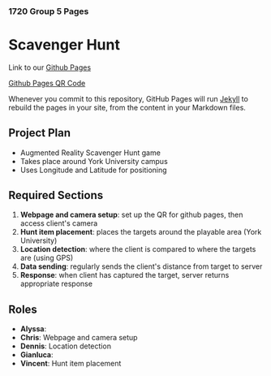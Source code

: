 ### 1720 Group 5 Pages
# Scavenger Hunt

Link to our [Github Pages](https://robots-make-art-too.github.io/Group5-_______/)

[Github Pages QR Code](https://raw.githubusercontent.com/robots-make-art-too/Group5-_______/gh-pages/QR_Code.png)

Whenever you commit to this repository, GitHub Pages will run [Jekyll](https://jekyllrb.com/) to rebuild the pages in your site, from the content in your Markdown files.

## Project Plan
- Augmented Reality Scavenger Hunt game
- Takes place around York University campus
- Uses Longitude and Latitude for positioning

## Required Sections
1. **Webpage and camera setup**: set up the QR for github pages, then access client's camera
2. **Hunt item placement**: places the targets around the playable area (York University)
3. **Location detection**: where the client is compared to where the targets are (using GPS)
4. **Data sending**: regularly sends the client's distance from target to server
5. **Response**: when client has captured the target, server returns appropriate response

## Roles
- **Alyssa**: 
- **Chris**: Webpage and camera setup
- **Dennis**: Location detection
- **Gianluca**:
- **Vincent**: Hunt item placement
